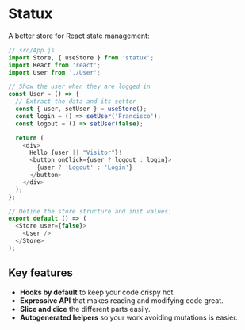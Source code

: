 # Statux

A better store for React state management:

```js
// src/App.js
import Store, { useStore } from 'statux';
import React from 'react';
import User from './User';

// Show the user when they are logged in
const User = () => {
  // Extract the data and its setter
  const { user, setUser } = useStore();
  const login = () => setUser('Francisco');
  const logout = () => setUser(false);

  return (
    <div>
      Hello {user || "Visitor"}!
      <button onClick={user ? logout : login}>
        {user ? 'Logout' : 'Login'}
      </button>
    </div>
  );
};

// Define the store structure and init values:
export default () => (
  <Store user={false}>
    <User />
  </Store>
);
```

## Key features

- **Hooks by default** to keep your code crispy hot.
- **Expressive API** that makes reading and modifying code great.
- **Slice and dice** the different parts easily.
- **Autogenerated helpers** so your work avoiding mutations is easier.
